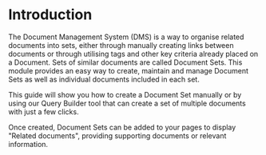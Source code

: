 # Introduction

The Document Management System (DMS) is a way to organise related documents into sets, either through manually creating links between documents or through utilising tags and other key criteria already placed on a Document. Sets of similar documents are called Document Sets. This module provides an easy way to create, maintain and manage Document Sets as well as individual documents included in each set.

This guide will show you how to create a Document Set manually or by using our Query Builder tool that can create a set of multiple documents with just a few clicks.

Once created, Document Sets can be added to your pages to display "Related documents", providing supporting documents or relevant information.

